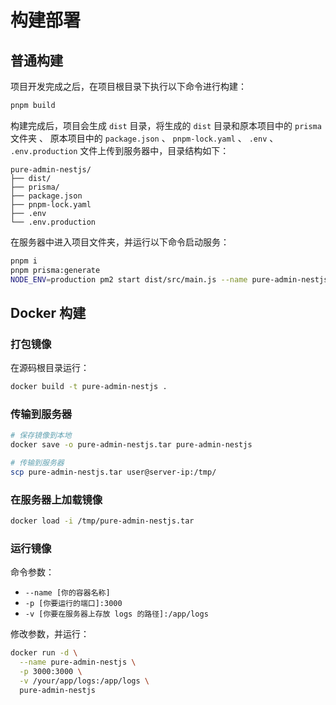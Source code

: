 # 构建部署

## 普通构建

项目开发完成之后，在项目根目录下执行以下命令进行构建：

``` bash
pnpm build
```
构建完成后，项目会生成 `dist` 目录，将生成的 `dist` 目录和原本项目中的 `prisma` 文件夹 、 原本项目中的 `package.json` 、 `pnpm-lock.yaml` 、 `.env` 、 `.env.production` 文件上传到服务器中，目录结构如下：

``` text
pure-admin-nestjs/
├── dist/
├── prisma/
├── package.json
├── pnpm-lock.yaml
├── .env
└── .env.production
```

在服务器中进入项目文件夹，并运行以下命令启动服务：

``` bash
pnpm i
pnpm prisma:generate
NODE_ENV=production pm2 start dist/src/main.js --name pure-admin-nestjs
```

## Docker 构建

### 打包镜像

在源码根目录运行：

``` bash
docker build -t pure-admin-nestjs . 
```

### 传输到服务器

``` bash
# 保存镜像到本地
docker save -o pure-admin-nestjs.tar pure-admin-nestjs

# 传输到服务器
scp pure-admin-nestjs.tar user@server-ip:/tmp/
```

### 在服务器上加载镜像

``` bash
docker load -i /tmp/pure-admin-nestjs.tar
```

### 运行镜像

命令参数：

- `--name [你的容器名称]`
- `-p [你要运行的端口]:3000`
- `-v [你要在服务器上存放 logs 的路径]:/app/logs`

修改参数，并运行：

``` bash
docker run -d \
  --name pure-admin-nestjs \
  -p 3000:3000 \
  -v /your/app/logs:/app/logs \
  pure-admin-nestjs
```

